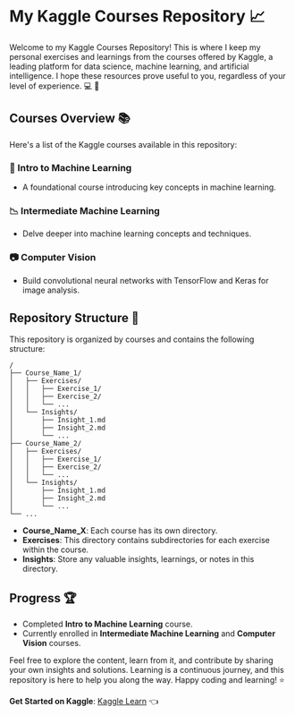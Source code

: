 # My Kaggle Courses Repository :chart_with_upwards_trend:

Welcome to my Kaggle Courses Repository! This is where I keep my personal exercises and learnings from the courses offered by Kaggle, a leading platform for data science, machine learning, and artificial intelligence. I hope these resources prove useful to you, regardless of your level of experience. :computer: :brain:

## Courses Overview :books:

Here's a list of the Kaggle courses available in this repository:

### :robot: Intro to Machine Learning

- A foundational course introducing key concepts in machine learning.

### :chart_with_downwards_trend: Intermediate Machine Learning

- Delve deeper into machine learning concepts and techniques.

### :camera: Computer Vision
- Build convolutional neural networks with TensorFlow and Keras for image analysis.
  

## Repository Structure :file_folder:

This repository is organized by courses and contains the following structure:

```
/
├── Course_Name_1/
│   ├── Exercises/
│   │   ├── Exercise_1/
│   │   ├── Exercise_2/
│   │   └── ...
│   └── Insights/
│       ├── Insight_1.md
│       ├── Insight_2.md
│       └── ...
├── Course_Name_2/
│   ├── Exercises/
│   │   ├── Exercise_1/
│   │   ├── Exercise_2/
│   │   └── ...
│   └── Insights/
│       ├── Insight_1.md
│       ├── Insight_2.md
│       └── ...
└── ...
```

- **Course_Name_X**: Each course has its own directory.
- **Exercises**: This directory contains subdirectories for each exercise within the course.
- **Insights**: Store any valuable insights, learnings, or notes in this directory.

## Progress :trophy:

- Completed **Intro to Machine Learning** course.
- Currently enrolled in **Intermediate Machine Learning** and **Computer Vision** courses.

Feel free to explore the content, learn from it, and contribute by sharing your own insights and solutions. Learning is a continuous journey, and this repository is here to help you along the way. Happy coding and learning! :star:

**Get Started on Kaggle**: [Kaggle Learn](https://www.kaggle.com/learn/) :point_left:
